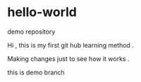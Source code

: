 # hello-world
demo repository

Hi ,
this is my first git hub learning method . 

Making changes just to see how it works . 

this is demo branch 
